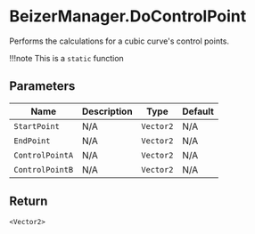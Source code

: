 # BeizerManager.DoControlPoint
Performs the calculations for a cubic curve's control points.

!!!note
    This is a `static` function

## Parameters
| Name            | Description | Type      | Default |
| --------------- | ----------- | --------- | ------- |
| `StartPoint`    | N/A         | `Vector2` | N/A     |
| `EndPoint`      | N/A         | `Vector2` | N/A     |
| `ControlPointA` | N/A         | `Vector2` | N/A     |
| `ControlPointB` | N/A         | `Vector2` | N/A     |

## Return
`<Vector2>`